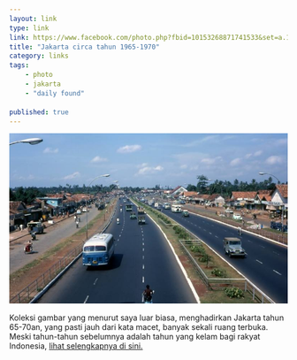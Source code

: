 ```yaml
---
layout: link
type: link
link: https://www.facebook.com/photo.php?fbid=10153268871741533&set=a.10153266875291533&type=3&theater
title: "Jakarta circa tahun 1965-1970"
category: links
tags: 
    - photo
    - jakarta
    - "daily found"

published: true
---
```


![kemungkinan ini jalan sudirman](/images/posts/jalan-jakarta.jpg)

Koleksi gambar yang menurut saya luar biasa, menghadirkan Jakarta tahun 65-70an, yang pasti jauh dari kata macet, banyak sekali ruang terbuka. Meski tahun-tahun sebelumnya adalah tahun yang kelam bagi rakyat Indonesia,
[lihat selengkapnya di sini.](https://www.facebook.com/photo.php?fbid=10153266876091533&set=a.10153266875291533&type=3&theater)